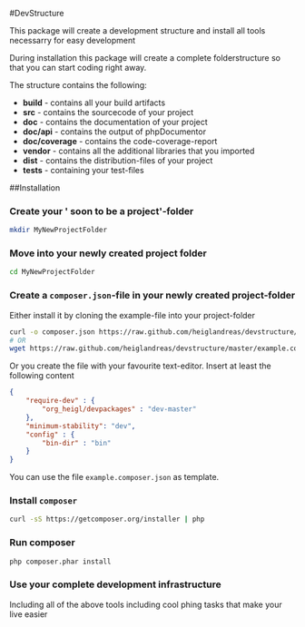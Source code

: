 #DevStructure

This package will create a development structure and install all tools
necessarry for easy development

During installation this package will create a complete folderstructure so that
you can start coding right away.

The structure contains the following:

* **build** - contains all your build artifacts
* **src**   - contains the sourcecode of your project
* **doc**   - contains the documentation of your project
* **doc/api** - contains the output of phpDocumentor
* **doc/coverage** - contains the code-coverage-report
* **vendor** - contains all the additional libraries that you imported
* **dist**  - contains the distribution-files of your project
* **tests** - containing your test-files

##Installation

### Create your ' soon to be a project'-folder

```bash
mkdir MyNewProjectFolder
````

### Move into your newly created project folder

```bash
cd MyNewProjectFolder
````

### Create a ```composer.json```-file in your newly created project-folder

Either install it by cloning the example-file into your project-folder

```bash
curl -o composer.json https://raw.github.com/heiglandreas/devstructure/master/example.composer.json
# OR
wget https://raw.github.com/heiglandreas/devstructure/master/example.composer.json > composer.json
```

Or you create the file with your favourite text-editor. Insert at least the following content

```JSON
{
    "require-dev" : {
        "org_heigl/devpackages" : "dev-master"
    },
    "minimum-stability": "dev",
    "config" : {
        "bin-dir" : "bin"
    }
}
```

You can use the file ```example.composer.json``` as template.

### Install ```composer``` 

```bash
curl -sS https://getcomposer.org/installer | php
````

### Run composer

```bash
php composer.phar install
````

### Use your complete development infrastructure

Including all of the above tools including cool phing tasks that make your live easier

